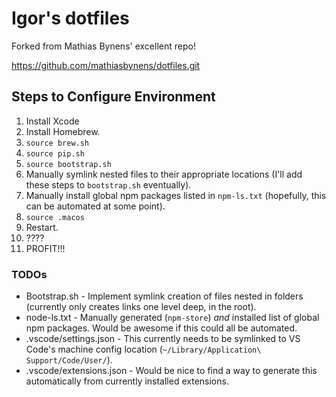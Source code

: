 # Igor's dotfiles

Forked from Mathias Bynens' excellent repo!

https://github.com/mathiasbynens/dotfiles.git

## Steps to Configure Environment
1. Install Xcode
2. Install Homebrew.
3. `source brew.sh`
3. `source pip.sh`
4. `source bootstrap.sh`
5. Manually symlink nested files to their appropriate locations (I'll add these steps to `bootstrap.sh` eventually).
6. Manually install global npm packages listed in `npm-ls.txt` (hopefully, this can be automated at some point).
7. `source .macos`
8. Restart.
9. ????
10. PROFIT!!!

### TODOs

* Bootstrap.sh - Implement symlink creation of files nested in folders (currently only creates links one level deep, in the root).
* node-ls.txt - Manually generated (`npm-store`) _and_ installed list of global npm packages. Would be awesome if this could all be automated.
* .vscode/settings.json - This currently needs to be symlinked to VS Code's machine config location (`~/Library/Application\ Support/Code/User/`).
* .vscode/extensions.json - Would be nice to find a way to generate this automatically from currently installed extensions.
